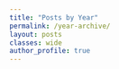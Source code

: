 ```yaml
---
title: "Posts by Year"
permalink: /year-archive/
layout: posts
classes: wide
author_profile: true
---
```



